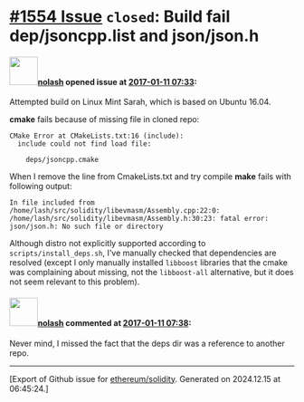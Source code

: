 # [\#1554 Issue](https://github.com/ethereum/solidity/issues/1554) `closed`: Build fail dep/jsoncpp.list and json/json.h

#### <img src="https://avatars.githubusercontent.com/u/9886925?u=ab1c70aba52177baf1d0858f908c9126b87bc5c9&v=4" width="50">[nolash](https://github.com/nolash) opened issue at [2017-01-11 07:33](https://github.com/ethereum/solidity/issues/1554):

Attempted build on Linux Mint Sarah, which is based on Ubuntu 16.04.

**cmake** fails because of missing file in cloned repo:

```
CMake Error at CMakeLists.txt:16 (include):
  include could not find load file:

    deps/jsoncpp.cmake
```

When I remove the line from CmakeLists.txt and try compile **make** fails with following output:

```
In file included from /home/lash/src/solidity/libevmasm/Assembly.cpp:22:0:
/home/lash/src/solidity/libevmasm/Assembly.h:30:23: fatal error: json/json.h: No such file or directory
```

Although distro not explicitly supported according to `scripts/install_deps.sh`, I've manually checked that dependencies are resolved (except I only manually installed `libboost` libraries that the cmake was complaining about missing, not the `libboost-all` alternative, but it does not seem relevant to this problem).

#### <img src="https://avatars.githubusercontent.com/u/9886925?u=ab1c70aba52177baf1d0858f908c9126b87bc5c9&v=4" width="50">[nolash](https://github.com/nolash) commented at [2017-01-11 07:38](https://github.com/ethereum/solidity/issues/1554#issuecomment-271799252):

Never mind, I missed the fact that the deps dir was a reference to another repo.


-------------------------------------------------------------------------------



[Export of Github issue for [ethereum/solidity](https://github.com/ethereum/solidity). Generated on 2024.12.15 at 06:45:24.]
